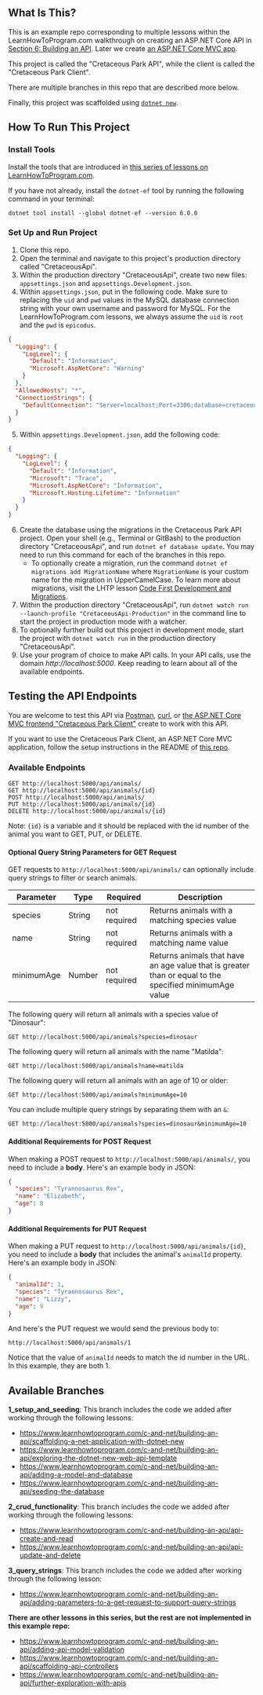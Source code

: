 ## What Is This?

This is an example repo corresponding to multiple lessons within the LearnHowToProgram.com walkthrough on creating an ASP.NET Core API in [Section 6: Building an API](https://www.learnhowtoprogram.com/c-and-net/building-an-api). Later we create [an ASP.NET Core MVC app](https://github.com/epicodus-lessons/section-6-cretaceous-park-client-csharp-net6).

This project is called the "Cretaceous Park API", while the client is called the "Cretaceous Park Client".

There are multiple branches in this repo that are described more below.

Finally, this project was scaffolded using [`dotnet new`](https://learn.microsoft.com/en-us/dotnet/core/tools/dotnet-new).

## How To Run This Project

### Install Tools

Install the tools that are introduced in [this series of lessons on LearnHowToProgram.com](https://www.learnhowtoprogram.com/c-and-net/getting-started-with-c).

If you have not already, install the `dotnet-ef` tool by running the following command in your terminal:

```
dotnet tool install --global dotnet-ef --version 6.0.0
```

### Set Up and Run Project

1. Clone this repo.
2. Open the terminal and navigate to this project's production directory called "CretaceousApi".
3. Within the production directory "CretaceousApi", create two new files: `appsettings.json` and `appsettings.Development.json`.
4. Within `appsettings.json`, put in the following code. Make sure to replacing the `uid` and `pwd` values in the MySQL database connection string with your own username and password for MySQL. For the LearnHowToProgram.com lessons, we always assume the `uid` is `root` and the `pwd` is `epicodus`.

```json
{
  "Logging": {
    "LogLevel": {
      "Default": "Information",
      "Microsoft.AspNetCore": "Warning"
    }
  },
  "AllowedHosts": "*",
  "ConnectionStrings": {
    "DefaultConnection": "Server=localhost;Port=3306;database=cretaceous_api;uid=root;pwd=epicodus;"
  }
}
```

5. Within `appsettings.Development.json`, add the following code:

```json
{
  "Logging": {
    "LogLevel": {
      "Default": "Information",
      "Microsoft": "Trace",
      "Microsoft.AspNetCore": "Information",
      "Microsoft.Hosting.Lifetime": "Information"
    }
  }
}
```

6. Create the database using the migrations in the Cretaceous Park API project. Open your shell (e.g., Terminal or GitBash) to the production directory "CretaceousApi", and run `dotnet ef database update`. You may need to run this command for each of the branches in this repo. 
    - To optionally create a migration, run the command `dotnet ef migrations add MigrationName` where `MigrationName` is your custom name for the migration in UpperCamelCase. To learn more about migrations, visit the LHTP lesson [Code First Development and Migrations](https://www.learnhowtoprogram.com/c-and-net-part-time/many-to-many-relationships/code-first-development-and-migrations).
7. Within the production directory "CretaceousApi", run `dotnet watch run --launch-profile "CretaceousApi-Production"` in the command line to start the project in production mode with a watcher. 
8. To optionally further build out this project in development mode, start the project with `dotnet watch run` in the production directory "CretaceousApi".
9. Use your program of choice to make API calls. In your API calls, use the domain _http://localhost:5000_. Keep reading to learn about all of the available endpoints.

## Testing the API Endpoints

You are welcome to test this API via [Postman](https://www.postman.com/), [curl](https://curl.se/), or [the ASP.NET Core MVC frontend "Cretaceous Park Client"](https://github.com/epicodus-lessons/section-6-cretaceous-park-api-csharp-net6) create to work with this API. 

If you want to use the Cretaceous Park Client, an ASP.NET Core MVC application, follow the setup instructions in the README of [this repo](https://github.com/epicodus-lessons/section-6-cretaceous-park-api-csharp-net6). 

### Available Endpoints

```
GET http://localhost:5000/api/animals/
GET http://localhost:5000/api/animals/{id}
POST http://localhost:5000/api/animals/
PUT http://localhost:5000/api/animals/{id}
DELETE http://localhost:5000/api/animals/{id}
```

Note: `{id}` is a variable and it should be replaced with the id number of the animal you want to GET, PUT, or DELETE.

#### Optional Query String Parameters for GET Request

GET requests to `http://localhost:5000/api/animals/` can optionally include query strings to filter or search animals.

| Parameter   | Type        |  Required    | Description |
| ----------- | ----------- | -----------  | ----------- |
| species     | String      | not required | Returns animals with a matching species value |
| name        | String      | not required | Returns animals with a matching name value |
| minimumAge  | Number      | not required | Returns animals that have an age value that is greater than or equal to the specified minimumAge value |

The following query will return all animals with a species value of "Dinosaur":

```
GET http://localhost:5000/api/animals?species=dinosaur
```

The following query will return all animals with the name "Matilda":

```
GET http://localhost:5000/api/animals?name=matilda
```

The following query will return all animals with an age of 10 or older:

```
GET http://localhost:5000/api/animals?minimumAge=10
```

You can include multiple query strings by separating them with an `&`:

```
GET http://localhost:5000/api/animals?species=dinosaur&minimumAge=10
```

#### Additional Requirements for POST Request

When making a POST request to `http://localhost:5000/api/animals/`, you need to include a **body**. Here's an example body in JSON:

```json
{
  "species": "Tyrannosaurus Rex",
  "name": "Elizabeth",
  "age": 8
}
```

#### Additional Requirements for PUT Request

When making a PUT request to `http://localhost:5000/api/animals/{id}`, you need to include a **body** that includes the animal's `animalId` property. Here's an example body in JSON:

```json
{
  "animalId": 1,
  "species": "Tyrannosaurus Rex",
  "name": "Lizzy",
  "age": 9
}
```

And here's the PUT request we would send the previous body to:

```
http://localhost:5000/api/animals/1
```

Notice that the value of `animalId` needs to match the id number in the URL. In this example, they are both 1.

## Available Branches

**1_setup_and_seeding**: This branch includes the code we added after working through the following lessons:

- https://www.learnhowtoprogram.com/c-and-net/building-an-api/scaffolding-a-net-application-with-dotnet-new
- https://www.learnhowtoprogram.com/c-and-net/building-an-api/exploring-the-dotnet-new-web-api-template
- https://www.learnhowtoprogram.com/c-and-net/building-an-api/adding-a-model-and-database
- https://www.learnhowtoprogram.com/c-and-net/building-an-api/seeding-the-database

**2_crud_functionality**: This branch includes the code we added after working through the following lessons:

- https://www.learnhowtoprogram.com/c-and-net/building-an-api/api-create-and-read
- https://www.learnhowtoprogram.com/c-and-net/building-an-api/api-update-and-delete

**3_query_strings**: This branch includes the code we added after working through the following lesson:

- https://www.learnhowtoprogram.com/c-and-net/building-an-api/adding-parameters-to-a-get-request-to-support-query-strings

**There are other lessons in this series, but the rest are not implemented in this example repo:**

- https://www.learnhowtoprogram.com/c-and-net/building-an-api/adding-api-model-validation
- https://www.learnhowtoprogram.com/c-and-net/building-an-api/scaffolding-api-controllers
- https://www.learnhowtoprogram.com/c-and-net/building-an-api/further-exploration-with-apis
